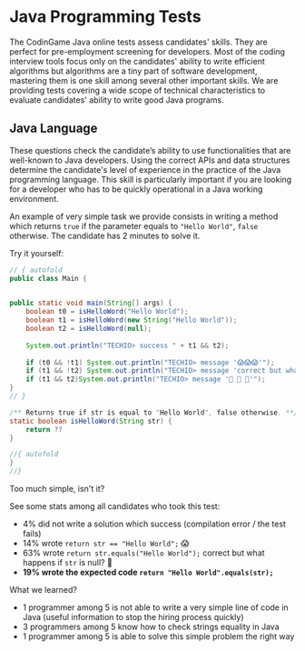 # Java Programming Tests

The CodinGame Java online tests assess candidates' skills. They are perfect for pre-employment screening for developers. Most of the coding interview tools focus only on the candidates' ability to write efficient algorithms but algorithms are a tiny part of software development, mastering them is one skill among several other important skills. We are providing tests covering a wide scope of technical characteristics to evaluate candidates' ability to write good Java programs.

## Java Language
These questions check the candidate’s ability to use functionalities that are well-known to Java developers. Using the correct APIs and data structures determine the candidate's level of experience in the practice of the Java programming language. This skill is particularly important if you are looking for a developer who has to be quickly operational in a Java working environment.

An example of very simple task we provide consists in writing a method which returns `true` if the parameter equals to `"Hello World"`, `false` otherwise. The candidate has 2 minutes to solve it.

Try it yourself:
```java runnable
// { autofold
public class Main {

    
public static void main(String[] args) {
    boolean t0 = isHelloWord("Hello World");
    boolean t1 = isHelloWord(new String("Hello World"));
    boolean t2 = isHelloWord(null);
    
    System.out.println("TECHIO> success " + t1 && t2);
    
    if (t0 && !t1) System.out.println("TECHIO> message '😱😱😱'");
    if (t1 && !t2) System.out.println("TECHIO> message 'correct but what happens if `str` is null? 🤔'");
    if (t1 && t2)System.out.println("TECHIO> message '🙌 🙌 🙌'");
}
// }

/** Returns true if str is equal to "Hello World", false otherwise. **/
static boolean isHelloWord(String str) {
    return ??
}

//{ autofold
}
//}
```

Too much simple, isn't it?


See some stats among all candidates who took this test:
- 4% did not write a solution which success (compilation error / the test fails)
- 14% wrote `return str == "Hello World";` 😱
- 63% wrote `return str.equals("Hello World");` correct but what happens if `str` is null? 🤔
- **19% wrote the expected code `return "Hello World".equals(str);`**

What we learned? 
- 1 programmer among 5 is not able to write a very simple line of code in Java (useful information to stop the hiring process quickly)
- 3 programmers among 5 know how to check strings equality in Java
- 1 programmer among 5 is able to solve this simple problem the right way


